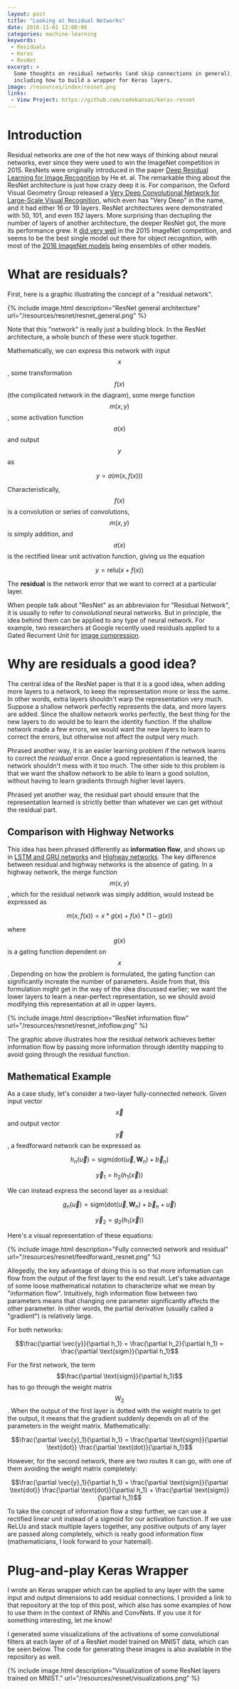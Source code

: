 ```yaml
---
layout: post
title: "Looking at Residual Networks"
date: 2016-11-01 12:00:00
categories: machine-learning
keywords:
 - Residuals
 - Keras
 - ResNet
excerpt: >
  Some thoughts on residual networks (and skip connections in general),
  including how to build a wrapper for Keras layers.
image: /resources/index/resnet.png
links:
 - View Project: https://github.com/codekansas/keras-resnet
---
```


# Introduction

Residual networks are one of the hot new ways of thinking about neural networks, ever since they were used to win the ImageNet competition in 2015. ResNets were originally introduced in the paper [Deep Residual Learning for Image Recognition][sun-resnet-paper] by He et. al. The remarkable thing about the ResNet architecture is just how crazy deep it is. For comparison, the Oxford Visual Geometry Group released a [Very Deep Convolutional Network for Large-Scale Visual Recognition][vgg16], which even has "Very Deep" in the name, and it had either 16 or 19 layers. ResNet architectures were demonstrated with 50, 101, and even *152* layers. More surprising than dectupling the number of layers of another architecture, the deeper ResNet got, the more its performance grew. It [did very well][imagenet2015] in the 2015 ImageNet competition, and seems to be the best single model out there for object recognition, with most of the [2016 ImageNet models][imagenet2016] being ensembles of other models.

# What are residuals?

First, here is a graphic illustrating the concept of a "residual network".

{% include image.html description="ResNet general architecture" url="/resources/resnet/resnet_general.png" %}

Note that this "network" is really just a building block. In the ResNet architecture, a whole bunch of these were stuck together.

Mathematically, we can express this network with input $$x$$, some transformation $$f(x)$$ (the complicated network in the diagram), some merge function $$m(x, y)$$, some activation function $$a(x)$$ and output $$y$$ as

$$y = a(m(x, f(x)))$$

Characteristically, $$f(x)$$ is a convolution or series of convolutions, $$m(x, y)$$ is simply addition, and $$a(x)$$ is the rectified linear unit activation function, giving us the equation

$$y = \text{relu}(x + f(x))$$

The **residual** is the network error that we want to correct at a particular layer.

When people talk about "ResNet" as an abbreviaion for "Residual Network", it is usually to refer to *convolutional* neural networks. But in principle, the idea behind them can be applied to any type of neural network. For example, two researchers at Google recently used residuals applied to a Gated Recurrent Unit for [image compression][image-compression].

# Why are residuals a good idea?

The central idea of the ResNet paper is that it is a good idea, when adding more layers to a network, to keep the representation more or less the same. In other words, extra layers shouldn't warp the representation very much. Suppose a shallow network perfectly represents the data, and more layers are added. Since the shallow network works perfectly, the best thing for the new layers to do would be to learn the identity function. If the shallow network made a few errors, we would want the new layers to learn to correct the errors, but otherwise not affect the output very much.

Phrased another way, it is an easier learning problem if the network learns to correct the *residual* error. Once a good representation is learned, the network shouldn't mess with it too much. The other side to this problem is that we want the shallow network to be able to learn a good solution, without having to learn gradients through higher level layers.

Phrased yet another way, the residual part should ensure that the representation
learned is strictly better than whatever we can get without the residual part.

## Comparison with Highway Networks

This idea has been phrased differently as **information flow**, and shows up in [LSTM and GRU networks][colah-lstm] and [Highway networks][highway-schmid]. The key difference between residual and highway networks is the absence of gating. In a highway network, the merge function $$m(x, y)$$, which for the residual network was simply addition, would instead be expressed as

$$m(x, f(x)) = x * g(x) + f(x) * (1 - g(x))$$

where $$g(x)$$ is a gating function dependent on $$x$$. Depending on how the problem is formulated, the gating function can significantly increate the number of parameters. Aside from that, this formulation might get in the way of the idea discussed earlier; we want the lower layers to learn a near-perfect representation, so we should avoid modifying this representation at all in upper layers.

{% include image.html description="ResNet information flow" url="/resources/resnet/resnet_infoflow.png" %}

The graphic above illustrates how the residual network achieves better information flow by passing more information through identity mapping to avoid going through the residual function.

## Mathematical Example

As a case study, let's consider a two-layer fully-connected network. Given input vector $$\vec{x}$$ and output vector $$\vec{y}$$, a feedforward network can be expressed as

$$h_n(\vec{u}) = \text{sigm}(\text{dot}(\vec{u}, \mathbf{W}_n) + \vec{b}_n)$$

$$\vec{y}_1 = h_2(h_1(\vec{x}))$$

We can instead express the second layer as a residual:

$$g_n(\vec{u}) = \text{sigm}(\text{dot}(\vec{u}, \mathbf{W}_n) + \vec{b}_n + \vec{u})$$

$$\vec{y}_2 = g_2(h_1(\vec{x}))$$

Here's a visual representation of these equations:

{% include image.html description="Fully connected network and residual" url="/resources/resnet/feedforward_resnet.png" %}

Allegedly, the key advantage of doing this is so that more information can flow from the output of the first layer to the end result. Let's take advantage of some loose mathematical notation to characterize what we mean by "information flow". Intuitively, high information flow between two parameters means that changing one parameter significantly affects the other parameter. In other words, the partial derivative (usually called a "gradient") is relatively large.

For both networks:

$$\frac{\partial \vec{y}}{\partial h_1} = \frac{\partial h_2}{\partial h_1} = \frac{\partial \text{sigm}}{\partial h_1}$$

For the first network, the term $$\frac{\partial \text{sigm}}{\partial h_1}$$ has to go through the weight matrix $$W_2$$. When the output of the first layer is dotted with the weight matrix to get the output, it means that the gradient suddenly depends on all of the parameters in the weight matrix. Mathematically:

$$\frac{\partial \vec{y}_1}{\partial h_1} = \frac{\partial \text{sigm}}{\partial \text{dot}} \frac{\partial \text{dot}}{\partial h_1}$$

However, for the second network, there are two routes it can go, with one of them avoiding the weight matrix completely:

$$\frac{\partial \vec{y}_1}{\partial h_1} = \frac{\partial \text{sigm}}{\partial \text{dot}} \frac{\partial \text{dot}}{\partial h_1} + \frac{\partial \text{sigm}}{\partial h_1}$$

To take the concept of information flow a step further, we can use a rectified
linear unit instead of a sigmoid for our activation function. If we use ReLUs
and stack multiple layers together, any positive outputs of any layer are passed
along completely, which is really good information flow (mathematicians, I
look forward to your hatemail).

# Plug-and-play Keras Wrapper

I  wrote an Keras wrapper which can be applied to any layer with the same input
and output dimensions to add residual connections. I provided a link to that
repository at the top of this post, which also has some examples of how to use
them in the context of RNNs and ConvNets. If you use it for something
interesting, let me know!

I generated some visualizations of the activations of some convolutional filters
at each layer of of a ResNet model trained on MNIST data, which can be seen
below. The code for generating these images is also available in the repository
as well.

{% include image.html description="Visualization of some ResNet layers trained on MNIST." url="/resources/resnet/visualizations.png" %}

[highway-schmid]: https://arxiv.org/abs/1505.00387
[colah-lstm]: http://colah.github.io/posts/2015-08-Understanding-LSTMs/
[image-compression]: https://research.googleblog.com/2016/09/image-compression-with-neural-networks.html
[imagenet2016]: http://image-net.org/challenges/LSVRC/2016/results
[imagenet2015]: http://image-net.org/challenges/LSVRC/2015/results
[vgg16]: http://www.robots.ox.ac.uk/~vgg/research/very_deep/
[sun-resnet-paper]: https://arxiv.org/abs/1512.03385
